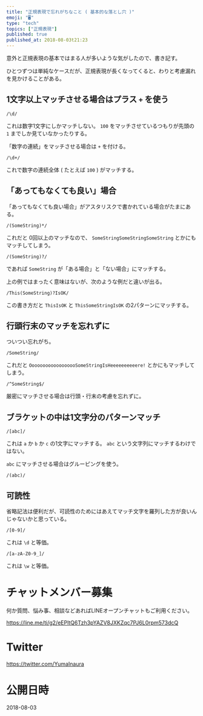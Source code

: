 ```yaml
---
title: "正規表現で忘れがちなこと ( 基本的な落とし穴 )"
emoji: "🖥"
type: "tech"
topics: ["正規表現"]
published: true
published_at: 2018-08-03t21:23
---
```


意外と正規表現の基本ではまる人が多いような気がしたので、書き記す。

ひとつずつは単純なケースだが、正規表現が長くなってくると、わりと考慮漏れを見かけることがある。

## 1文字以上マッチさせる場合はプラス `+` を使う

```
/\d/ 
```

これは数字1文字にしかマッチしない。
`100` をマッチさせているつもりが先頭の `1` までしか見ていなかったりする。

「数字の連続」をマッチさせる場合は `+` を付ける。

```
/\d+/
```

これで数字の連続全体 ( たとえば `100` )  がマッチする。

## 「あってもなくても良い」場合

「あってもなくても良い場合」がアスタリスクで書かれている場合がたまにある。

```
/(SomeString)*/
```

これだと 0回以上のマッチなので、 `SomeStringSomeStringSomeString` とかにもマッチしてしまう。

```
/(SomeString)?/
```

であれば `SomeString` が「ある場合」と「ない場合」にマッチする。

上の例ではまったく意味はないが、次のような例だと違いが出る。

`/This(SomeString)?IsOK/`

この書き方だと `ThisIsOK` と `ThisSomeStringIsOK` の2パターンにマッチする。

## 行頭行末のマッチを忘れずに

ついつい忘れがち。

```
/SomeString/
```

これだと `OooooooooooooooooSomeStringIsHeeeeeeeeeere!` とかにもマッチしてしまう。

```
/^SomeString$/
```

厳密にマッチさせる場合は行頭・行末の考慮を忘れずに。

## ブラケットの中は1文字分のパターンマッチ

```
/[abc]/
```

これは `a` か `b` か `c` の1文字にマッチする。
`abc` という文字列にマッチするわけではない。

`abc` にマッチさせる場合はグルーピングを使う。

```
/(abc)/
```

## 可読性

省略記法は便利だが、可読性のためにはあえてマッチ文字を羅列した方が良いんじゃないかと思っている。

```
/[0-9]/
```

これは `\d` と等価。

```
/[a-zA-Z0-9_]/
```

これは `\w` と等価。








<!-- Update From Qiita API -->

# チャットメンバー募集


何か質問、悩み事、相談などあればLINEオープンチャットもご利用ください。

https://line.me/ti/g2/eEPltQ6Tzh3pYAZV8JXKZqc7PJ6L0rpm573dcQ





# Twitter


https://twitter.com/YumaInaura


<!-- Update From Qiita API -->



# 公開日時

2018-08-03
